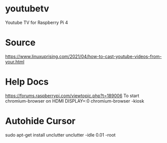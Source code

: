 # youtubetv
Youtube TV for Raspberry Pi 4
# Source
https://www.linuxuprising.com/2021/04/how-to-cast-youtube-videos-from-your.html
# Help Docs
https://forums.raspberrypi.com/viewtopic.php?t=189006
To start chromium-browser on HDMI
DISPLAY=:0 chromium-browser -kiosk

# Autohide Cursor
sudo apt-get install unclutter
unclutter -idle 0.01 -root
